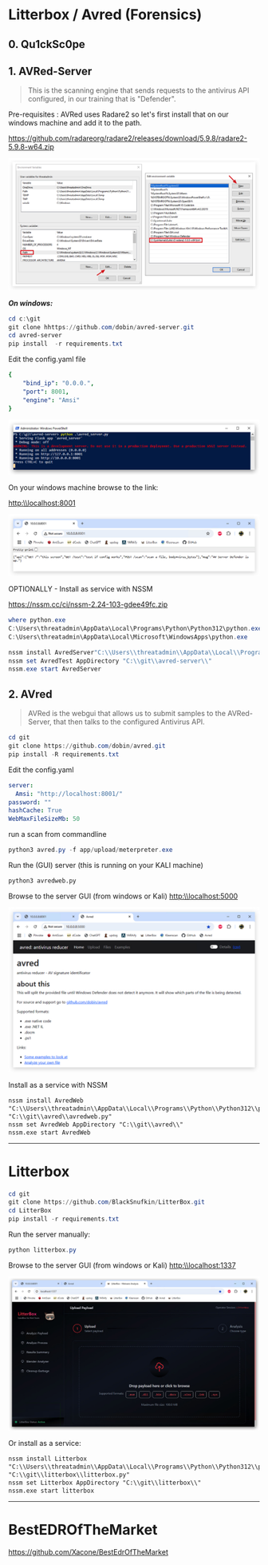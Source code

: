 # Litterbox / Avred (Forensics)

## 0. Qu1ckSc0pe

## 1. AVRed-Server
> This is the scanning engine that sends requests to the antivirus API configured, in our training that is "Defender".

Pre-requisites : AVRed uses Radare2 so let's first install that on our windows machine and add it to the path.

<https://github.com/radareorg/radare2/releases/download/5.9.8/radare2-5.9.8-w64.zip>

![image](./images/radare2.jpg)

***On windows:***

```powershell
cd c:\git
git clone hhttps://github.com/dobin/avred-server.git
cd avred-server
pip install  -r requirements.txt
```

Edit the config.yaml file

```yaml
{
	"bind_ip": "0.0.0.",
	"port": 8001,
	"engine": "Amsi"
}
```

![image](./images/avred_server.jpg)

On your windows machine browse to the link:

<http:\\localhost:8001>

![image](./images/avred_server_chrome.jpg)


OPTIONALLY - Install as service with NSSM

<https://nssm.cc/ci/nssm-2.24-103-gdee49fc.zip>

```powershell
where python.exe
C:\Users\threatadmin\AppData\Local\Programs\Python\Python312\python.exe
C:\Users\threatadmin\AppData\Local\Microsoft\WindowsApps\python.exe
```

```powershell
nssm install AvredServer"C:\\Users\\threatadmin\\AppData\\Local\\Programs\\Python\\Python312\\python.exe" "C:\\git\\avred-server\\avred_server.py"
nssm set AvredTest AppDirectory "C:\\git\\avred-server\\"
nssm.exe start AvredServer
```
## 2. AVred

> AVRed is the webgui that allows us to submit samples to the AVRed-Server, that then talks to the configured Antivirus API.

```powershell
cd git
git clone https://github.com/dobin/avred.git
pip install -R requirements.txt
```

Edit the config.yaml

```yaml
server:
  Amsi: "http://localhost:8001/"
password: ""
hashCache: True
WebMaxFileSizeMb: 50
```

run a scan from commandline
```powershell
python3 avred.py -f app/upload/meterpreter.exe 
```



Run the (GUI) server (this is running on your KALI machine)
```bash
python3 avredweb.py
```

Browse to the server GUI (from windows or Kali)
<http:\\localhost:5000>

![image](./images/avred_web.jpg)

Install as a service with NSSM

```
nssm install AvredWeb "C:\\Users\\threatadmin\\AppData\\Local\\Programs\\Python\\Python312\\python.exe" "C:\\git\\avred\\avredweb.py"
nssm set AvredWeb AppDirectory "C:\\git\\avred\\"
nssm.exe start AvredWeb
```

-----

# Litterbox

```powershell
cd git
git clone https://github.com/BlackSnufkin/LitterBox.git
cd LitterBox
pip install -r requirements.txt
```

Run the server manually:

```powershell
python litterbox.py
```
Browse to the server GUI (from windows or Kali)
<http:\\localhost:1337>

![image](./images/litterbox.jpg)

Or install as a service:

```
nssm install Litterbox "C:\\Users\\threatadmin\\AppData\\Local\\Programs\\Python\\Python312\\python.exe" "C:\\git\\litterbox\\litterbox.py"
nssm set Litterbox AppDirectory "C:\\git\\litterbox\\"
nssm.exe start litterbox
```

----
# BestEDROfTheMarket
<https://github.com/Xacone/BestEdrOfTheMarket>
